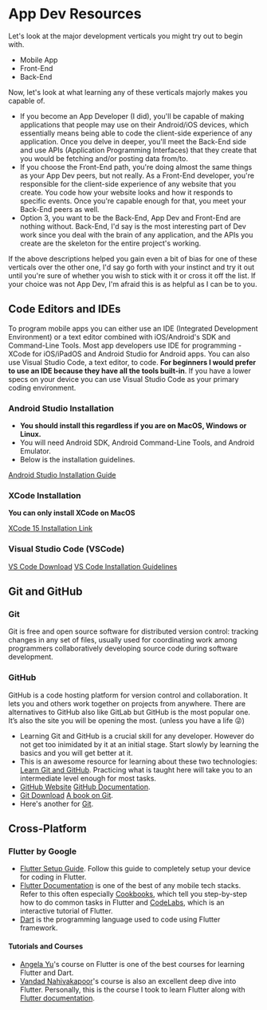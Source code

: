 # App Dev Resources

Let's look at the major development verticals you might try out to begin with.

- Mobile App
- Front-End
- Back-End

Now, let's look at what learning any of these verticals majorly makes you capable of.

- If you become an App Developer (I did), you'll be capable of making applications that people may use on their Android/iOS devices, which essentially means being able to code the client-side experience of any application. Once you delve in deeper, you'll meet the Back-End side and use APIs (Application Programming Interfaces) that they create that you would be fetching and/or posting data from/to.
- If you choose the Front-End path, you're doing almost the same things as your App Dev peers, but not really. As a Front-End developer, you're responsible for the client-side experience of any website that you create. You code how your website looks and how it responds to specific events. Once you're capable enough for that, you meet your Back-End peers as well.
- Option 3, you want to be the Back-End, App Dev and Front-End are nothing without. Back-End, I'd say is the most interesting part of Dev work since you deal with the brain of any application, and the APIs you create are the skeleton for the entire project's working.

If the above descriptions helped you gain even a bit of bias for one of these verticals over the other one, I'd say go forth with your instinct and try it out until you're sure of whether you wish to stick with it or cross it off the list. If your choice was not App Dev, I'm afraid this is as helpful as I can be to you.

## Code Editors and IDEs

To program mobile apps you can either use an IDE (Integrated Development Environment) or a text editor combined with iOS/Android's SDK and Command-Line Tools. Most app developers use IDE for programming - XCode for iOS/iPadOS and Android Studio for Android apps. You can also use Visual Studio Code, a text editor, to code. **For beginners I would prefer to use an IDE because they have all the tools built-in**. If you have a lower specs on your device you can use Visual Studio Code as your primary coding environment.

### Android Studio Installation

- **You should install this regardless if you are on MacOS, Windows or Linux.**
- You will need Android SDK, Android Command-Line Tools, and Android Emulator.
- Below is the installation guidelines.

[Android Studio Installation Guide](https://developer.android.com/studio/install)

### XCode Installation

**You can only install XCode on MacOS**

[XCode 15 Installation Link](https://apps.apple.com/us/app/xcode/id497799835?mt=12/)

### Visual Studio Code (VSCode)

[VS Code Download](https://code.visualstudio.com/Download)
[VS Code Installation Guidelines](https://code.visualstudio.com/docs/setup/setup-overview)

## Git and GitHub

### Git
Git is free and open source software for distributed version control: tracking changes in any set of files, usually used for coordinating work among programmers collaboratively developing source code during software development.

### GitHub
GitHub is a code hosting platform for version control and collaboration. It lets you and others work together on projects from anywhere. There are alternatives to GitHub also like GitLab but GitHub is the most popular one. It’s also the site you will be opening the most. (unless you have a life 😜)

- Learning Git and GitHub is a crucial skill for any developer. However do not get too inimidated by it at an initial stage. Start slowly by learning the basics and you will get better at it.
- This is an awesome resource for learning about these two technologies: [Learn Git and GitHub](https://www.youtube.com/watch?v=apGV9Kg7ics). Practicing what is taught here will take you to an intermediate level enough for most tasks.
- [GitHub Website](www.github.com) [GitHub Documentation](https://docs.github.com/en).
- [Git Download](https://git-scm.com/downloads) [A book on Git](https://git-scm.com/book/en/v2).
- Here's another for [Git](https://ohshitgit.com/).

## Cross-Platform

### Flutter by Google

- [Flutter Setup Guide](https://docs.flutter.dev/get-started/install). Follow this guide to completely setup your device for coding in Flutter.
- [Flutter Documentation](https://docs.flutter.dev/) is one of the best of any mobile tech stacks. Refer to this often especially [Cookbooks](https://docs.flutter.dev/cookbook), which tell you step-by-step how to do common tasks in Flutter and [CodeLabs](https://docs.flutter.dev/codelabs), which is an interactive tutorial of Flutter.
- [Dart](www.dart.dev) is the programming language used to code using Flutter framework.

#### Tutorials and Courses

- [Angela Yu](https://drive.google.com/drive/u/0/folders/1-8eTGdQfpj5xq6C272qur0KWoDrQ6RzQ)'s course on Flutter is one of the best courses for learning Flutter and Dart.
- [Vandad Nahivakapoor](https://www.youtube.com/watch?v=IfUjHNODRoM&list=PL6yRaaP0WPkVtoeNIGqILtRAgd3h2CNpT)'s course is also an excellent deep dive into Flutter. Personally, this is the course I took to learn Flutter along with [Flutter documentation](https://docs.flutter.dev/).
